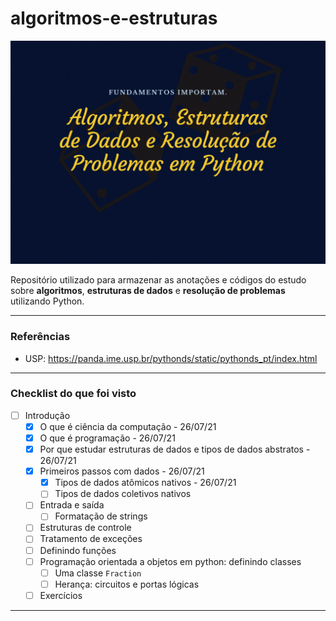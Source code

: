 # algoritmos-e-estruturas
![](https://raw.githubusercontent.com/biangomes/algoritmos-e-estruturas/main/visitcard.gif)

Repositório utilizado para armazenar as anotações e códigos do estudo sobre **algoritmos**, **estruturas de dados** e **resolução de problemas** utilizando Python.

---

### Referências

- USP: https://panda.ime.usp.br/pythonds/static/pythonds_pt/index.html

---

### Checklist do que foi visto

- [ ] Introdução
  - [x] O que é ciência da computação - 26/07/21
  - [x] O que é programação - 26/07/21
  - [x] Por que estudar estruturas de dados e tipos de dados abstratos - 26/07/21
  - [x] Primeiros passos com dados - 26/07/21
    - [x] Tipos de dados atômicos nativos - 26/07/21
    - [ ] Tipos de dados coletivos nativos
  - [ ] Entrada e saída
    - [ ] Formatação de strings
  - [ ] Estruturas de controle
  - [ ] Tratamento de exceções
  - [ ] Definindo funções
  - [ ] Programação orientada a objetos em python: definindo classes
    - [ ] Uma classe `Fraction`
    - [ ] Herança: circuitos e portas lógicas
  - [ ] Exercícios

---



